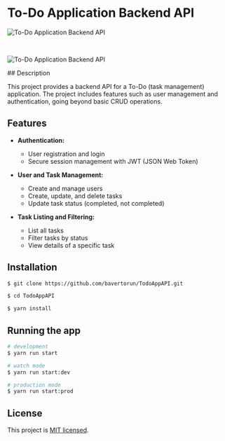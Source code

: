 # To-Do Application Backend API
<p>
<img src="https://assets.roadmap.sh/guest/todo-list-api-bsrdd.png" alt="To-Do Application Backend API" />
</p>
<br>
<p>
<img src="https://i.hizliresim.com/176j681.png" alt="To-Do Application Backend API" />
</p>
## Description

This project provides a backend API for a To-Do (task management) application. The project includes features such as user management and authentication, going beyond basic CRUD operations.

## Features

- **Authentication:**
  - User registration and login
  - Secure session management with JWT (JSON Web Token)

- **User and Task Management:**
  - Create and manage users
  - Create, update, and delete tasks
  - Update task status (completed, not completed)

- **Task Listing and Filtering:**
  - List all tasks
  - Filter tasks by status
  - View details of a specific task

## Installation

```bash
$ git clone https://github.com/bavertorun/TodoAppAPI.git
```

```bash
$ cd TodoAppAPI
```

```bash
$ yarn install
```


## Running the app

```bash
# development
$ yarn run start

# watch mode
$ yarn run start:dev

# production mode
$ yarn run start:prod
```
## License

This project is [MIT licensed](LICENSE).